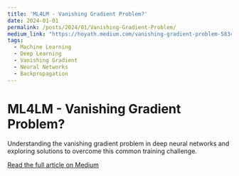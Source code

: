 ```yaml
---
title: 'ML4LM - Vanishing Gradient Problem?'
date: 2024-01-01
permalink: /posts/2024/01/Vanishing-Gradient-Problem/
medium_link: "https://hoyath.medium.com/vanishing-gradient-problem-583ce734af39"
tags:
  - Machine Learning
  - Deep Learning
  - Vanishing Gradient
  - Neural Networks
  - Backpropagation
---
```


# ML4LM - Vanishing Gradient Problem?

Understanding the vanishing gradient problem in deep neural networks and exploring solutions to overcome this common training challenge.

[Read the full article on Medium](https://hoyath.medium.com/vanishing-gradient-problem-583ce734af39)

